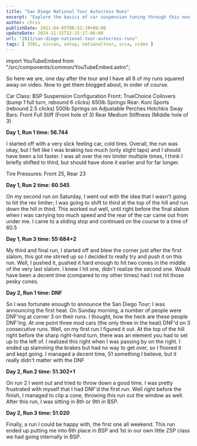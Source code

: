 ```yaml
---
title: "San Diego National Tour Autocross Runs"
excerpt: "Explore the basics of car suspension tuning through this novice's journey, starting with Carroll Smith's renowned book, Tune to Win."
author: chris
publishDate: 2011-04-05T00:52:19+00:00
updateDate: 2024-11-15T12:15:17-06:00
url: "2011/san-diego-national-tour-autocross-runs"
tags: [ 350z, nissan, setup, nationaltour, scca, video ]
---
```

import YouTubeEmbed from "/src/components/common/YouTubeEmbed.astro";

So here we are, one day after the tour and I have all 6 of my runs squared away on video. Now to get them blogged about, in order of course.

Car Class: BSP
Suspension Configuration
Front: TrueChoice Coilovers (bump 1 full turn, rebound 6 clicks) 650lb Springs
Rear: Koni Sports (rebound 2.5 clicks) 500lb Springs on Adjustable Perches
Hotchkis Sway Bars: Front Full Stiff (Front hole of 3) Rear Medium Stiffness (Middle hole of 3)

**Day 1, Run 1 time: 56.744**

I started off with a very slick feeling car, cold tires. Overall, the run was okay, but I felt like I was braking too much (only slight taps) and I should have been a lot faster. I was all over the rev limiter multiple times, I think I briefly shifted to third, but should have done it earlier and for far longer.

Tire Pressures: Front 25, Rear 23

<YouTubeEmbed videoId="SjEFwHh5Kvo" title="San Diego National Tour Autocross Day 1 Run 1" publishDate="2011-04-05T00:52:19+00:00" description="San Diego National Tour Autocross Runs" />

**Day 1, Run 2 time: 60.545**

On my second run on Saturday, I went out with the idea that I wasn't going to hit the rev limiter; I was going to shift to third at the top of the hill and run down the hill in third. This worked out well, until right before the final slalom when I was carrying too much speed and the rear of the car came out from under me. I came to a sliding stop and continued on the course to a time of 60.5

<YouTubeEmbed videoId="wZAIHhQ1Ey4" title="San Diego National Tour Autocross Day 1 Run 2" publishDate="2011-04-05T00:52:19+00:00" description="San Diego National Tour Autocross Runs" />

**Day 1, Run 3 time: 55:684+2**

My third and final run, I started off and blew the corner just after the first slalom, this got me stirred up so I decided to really try and push it on this run. Well, I pushed it, pushed it hard enough to hit two cones in the middle of the very last slalom. I knew I hit one, didn't realize the second one. Would have been a decent time (compared to my other times) had I not hit those pesky cones.

<YouTubeEmbed videoId="KiSRmdGdssY" title="San Diego National Tour Autocross Day 1 Run 3" publishDate="2011-04-05T00:52:19+00:00" description="San Diego National Tour Autocross Runs" />

**Day 2, Run 1 time: DNF**

So I was fortunate enough to announce the San Diego Tour; I was announcing the first heat. On Sunday morning, a number of people were DNF'ing at corner 3 on their runs. I thought, how the heck are these people DNF'ing. At one point three mod cars (the only three in the heat) DNF'd on 3 consecutive runs. Well, on my first run I figured it out. At the top of the hill right before the sharp right-hand turn, there was an element you had to set up to the left of. I realized this right when I was passing by on the right. I ended up slamming the brakes but had no way to get over, so I floored it and kept going. I managed a decent time, 51 something I believe, but it really didn't matter with the DNF

<YouTubeEmbed videoId="wZAIHhQ1Ey4" title="San Diego National Tour Autocross Day 2 Run 1" publishDate="2011-04-05T00:52:19+00:00" description="San Diego National Tour Autocross Runs" />

**Day 2, Run 2 time: 51.302+1**

On run 2 I went out and tried to throw down a good time, I was pretty frustrated with myself that I had DNF'd the first run. Well right before the finish, I managed to clip a cone, throwing this run out the window as well. After this run, I was sitting in 8th or 9th in BSP.

<YouTubeEmbed videoId="87-7fxQtQgU" title="San Diego National Tour Autocross Day 2 Run 2" publishDate="2011-04-05T00:52:19+00:00" description="San Diego National Tour Autocross Runs" />

**Day 2, Run 3 time: 51.020**

Finally, a run I could be happy with, the first one all weekend. This run ended up putting me into 6th place in BSP and 1st in our own little ZSP class we had going internally in BSP.

<YouTubeEmbed videoId="GXltNILjtpY" title="San Diego National Tour Autocross Day 2 Run 3" publishDate="2011-04-05T00:52:19+00:00" description="San Diego National Tour Autocross Runs" />
